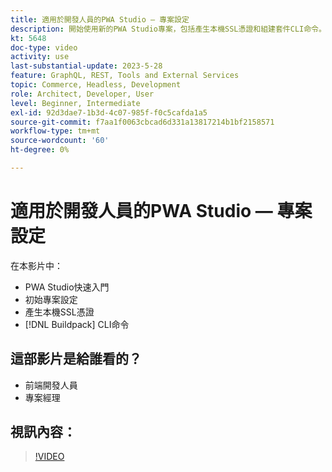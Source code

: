 ```yaml
---
title: 適用於開發人員的PWA Studio — 專案設定
description: 開始使用新的PWA Studio專案，包括產生本機SSL憑證和組建套件CLI命令。
kt: 5648
doc-type: video
activity: use
last-substantial-update: 2023-5-28
feature: GraphQL, REST, Tools and External Services
topic: Commerce, Headless, Development
role: Architect, Developer, User
level: Beginner, Intermediate
exl-id: 92d3dae7-1b3d-4c07-985f-f0c5cafda1a5
source-git-commit: f7aa1f0063cbcad6d331a13817214b1bf2158571
workflow-type: tm+mt
source-wordcount: '60'
ht-degree: 0%

---
```


# 適用於開發人員的PWA Studio — 專案設定

在本影片中：

- PWA Studio快速入門
- 初始專案設定
- 產生本機SSL憑證
- [!DNL Buildpack] CLI命令

## 這部影片是給誰看的？

- 前端開發人員
- 專案經理

## 視訊內容：

>[!VIDEO](https://video.tv.adobe.com/v/35719?quality=12&learn=on)
